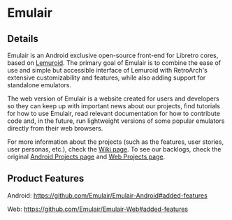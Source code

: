 # Emulair

## Details
Emulair is an Android exclusive open-source front-end for Libretro cores, based on [Lemuroid](https://github.com/Swordfish90/Lemuroid). The primary goal of Emulair is to combine the ease of use and simple but accessible interface of Lemuroid with RetroArch's extensive customizability and features, while also adding support for standalone emulators.

The web version of Emulair is a website created for users and developers so they can keep up with important news about our projects, find tutorials for how to use Emulair, read relevant documentation for how to contribute code and, in the future, run lightweight versions of some popular emulators directly from their web browsers.

For more information about the projects (such as the features, user stories, user personas, etc.), check the [Wiki page](https://github.com/inginerie-software-2023-2024/proiect-inginerie-software-emulair/wiki). To see our backlogs, check the original [Android Projects page](https://github.com/orgs/Emulair/projects/1) and [Web Projects page](https://github.com/orgs/Emulair/projects/2).

## Product Features
Android: https://github.com/Emulair/Emulair-Android#added-features

Web: https://github.com/Emulair/Emulair-Web#added-features
